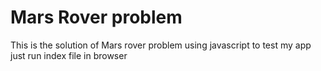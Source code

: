 # Mars Rover problem
This is the solution of Mars rover problem using javascript to test my app just run index file in browser